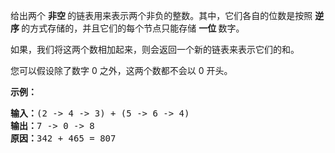 <html>
 <body>
  <p>
   给出两个
   <strong>
    非空
   </strong>
   的链表用来表示两个非负的整数。其中，它们各自的位数是按照
   <strong>
    逆序
   </strong>
   的方式存储的，并且它们的每个节点只能存储
   <strong>
    一位
   </strong>
   数字。
  </p>
  <p>
   如果，我们将这两个数相加起来，则会返回一个新的链表来表示它们的和。
  </p>
  <p>
   您可以假设除了数字 0 之外，这两个数都不会以 0 开头。
  </p>
  <p>
   <strong>
    示例：
   </strong>
  </p>
  <pre><strong>输入：</strong>(2 -&gt; 4 -&gt; 3) + (5 -&gt; 6 -&gt; 4)
<strong>输出：</strong>7 -&gt; 0 -&gt; 8
<strong>原因：</strong>342 + 465 = 807
</pre>
 </body>
</html>